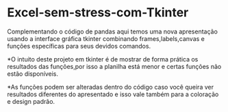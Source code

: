 # Excel-sem-stress-com-Tkinter
Complementando o código de pandas aqui temos uma nova apresentação usando a interface gráfica tkinter combinando frames,labels,canvas e funções específicas para seus devidos comandos.

*O intuito deste projeto em tkinter é de mostrar de forma prática os resultados das funções,por isso a planilha está menor e certas funções não estão disponíveis.

*As funções podem ser alteradas dentro do código caso você queira ver resultados diferentes do apresentado e isso vale também para a coloração e design padrão. 
